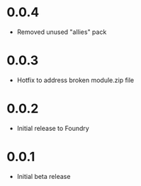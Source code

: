 # 0.0.4

- Removed unused "allies" pack

# 0.0.3

- Hotfix to address broken module.zip file

# 0.0.2

- Initial release to Foundry

# 0.0.1

- Initial beta release